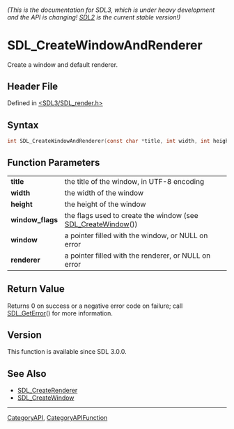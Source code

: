 ###### (This is the documentation for SDL3, which is under heavy development and the API is changing! [SDL2](https://wiki.libsdl.org/SDL2/) is the current stable version!)
# SDL_CreateWindowAndRenderer

Create a window and default renderer.

## Header File

Defined in [<SDL3/SDL_render.h>](https://github.com/libsdl-org/SDL/blob/main/include/SDL3/SDL_render.h)

## Syntax

```c
int SDL_CreateWindowAndRenderer(const char *title, int width, int height, SDL_WindowFlags window_flags, SDL_Window **window, SDL_Renderer **renderer);

```

## Function Parameters

|                      |                                                                                  |
| -------------------- | -------------------------------------------------------------------------------- |
| **title**            | the title of the window, in UTF-8 encoding                                       |
| **width**            | the width of the window                                                          |
| **height**           | the height of the window                                                         |
| **window_flags**     | the flags used to create the window (see [SDL_CreateWindow](SDL_CreateWindow)()) |
| **window**           | a pointer filled with the window, or NULL on error                               |
| **renderer**         | a pointer filled with the renderer, or NULL on error                             |

## Return Value

Returns 0 on success or a negative error code on failure; call
[SDL_GetError](SDL_GetError)() for more information.

## Version

This function is available since SDL 3.0.0.

## See Also

* [SDL_CreateRenderer](SDL_CreateRenderer)
* [SDL_CreateWindow](SDL_CreateWindow)

----
[CategoryAPI](CategoryAPI), [CategoryAPIFunction](CategoryAPIFunction)

